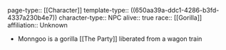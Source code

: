 page-type:: [[Character]]
template-type:: ((650aa39a-ddc1-4286-b3fd-4337a230b4e7))
character-type:: NPC
alive:: true
race:: [[Gorilla]]
affiliation:: Unknown

- Monngoo is a gorilla [[The Party]] liberated from a wagon train